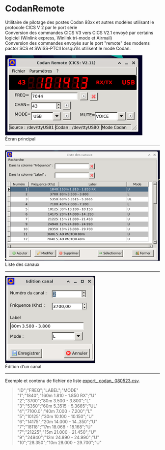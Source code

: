 # CodanRemote

Utilitaire de pilotage des postes Codan 93xx et autres modèles utilisant le protocole CICS V 2 par le port série  
Conversion des commandes CICS V3 vers CICS V2.1 envoyé par certains logiciel (Winlink express, Winlink tri-mode et Airmail)  
Conversion des commandes envoyés sur le port "remote" des modems pactor SCS et SWISS-PTCII lorsqu'ils utilisent le mode Codan.

![ecran_principal](docs/screenshot.png)  
Écran principal

---

![liste_canaux](docs/liste_canaux.png)  
Liste des canaux

---

![edit_canal](docs/edit_canal.png)   
Édition d'un canal

---


Exemple et contenu de fichier de liste
[export_ codan_ 080523.csv](docs/export_codan_080523.csv).

>"ID";"FREQ";"LABEL";"MODE"   
"1";"1840";"160m 1.810 - 1.850 RX";"U"  
"2";"3700";"80m 3.500 - 3.800";"L"   
"3";"5350";"60m 5.3515 - 5.3665";"UL"   
"4";"7100.0";"40m 7.000 - 7.200";"L"   
"5";"10125";"30m 10.100 - 10.150";"U"  
"6";"14175";"20m 14.000 - 14..350";"U"  
"7";"18118";"17m 18.068 - 18.168";"U"  
"7";"21225";"15m 21.000 - 21.450";"U"  
"9";"24940";"12m 24.890 - 24.990";"U"  
"10";"28.350";"10m 28.000 - 29.700";"U"


